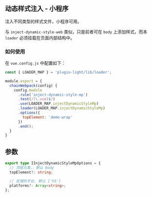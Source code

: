## 动态样式注入 - 小程序

注入不同类型的样式文件，小程序可用。

与 `inject-dynamic-style-web` 类似，只是前者可在 `body` 上添加样式，而本 `loader` 必须挂载在页面内部结构中。

### 如何使用

在 `vue.config.js` 中配置如下：

```js
const { LOADER_MAP } = 'plugin-light/lib/loader';

module.export = {
  chainWebpack(config) {
    config.module
      .rule('inject-dynamic-style-mp')
      .test(/(\.vue)$/)
      .use(LOADER_MAP.injectDynamicStyleMp) 
      .loader(LOADER_MAP.injectDynamicStyleMp)
      .options({
        topElement: 'demo-wrap'
      })
      .end();
  }
}
```

## 参数

```ts
export type IInjectDynamicStyleMpOptions = {
  // 顶层元素，，默认 body
  topElement?: string;

  // 处理的平台, 默认 ['h5']
  platforms?: Array<string>;
};
```
